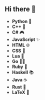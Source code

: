 ## Hi there 👋
- **Python** 🐍
- **C++** 🚀
- **C#** 🎮
- **JavaScript** ✨
- **HTML** 🌐
- **CSS** 🎨
- **Lua** 🐉
- **Go** 🏃‍♂️
- **Ruby** 💎
- **Haskell** 📚
- **Java** ☕
- **Rust** 🦀
- **LaTeX** 📄

<!--
**Codyaxe/codyaxe** is a ✨ _special_ ✨ repository because its `README.md` (this file) appears on your GitHub profile.

Here are some ideas to get you started:

- 🔭 I’m currently working on ...
- 🌱 I’m currently learning ...
- 👯 I’m looking to collaborate on ...
- 🤔 I’m looking for help with ...
- 💬 Ask me about ...
- 📫 How to reach me: ...
- 😄 Pronouns: ...
- ⚡ Fun fact: ...
-->
